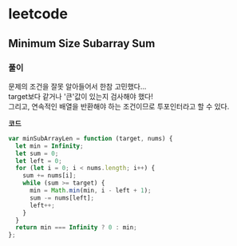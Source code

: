 # leetcode

## Minimum Size Subarray Sum

### 풀이

문제의 조건을 잘못 알아들어서 한참 고민했다...  
target보다 같거나 '큰'값이 있는지 검사해야 했다!  
그리고, 연속적인 배열을 반환해야 하는 조건이므로 투포인터라고 할 수 있다.

**코드**

```js
var minSubArrayLen = function (target, nums) {
  let min = Infinity;
  let sum = 0;
  let left = 0;
  for (let i = 0; i < nums.length; i++) {
    sum += nums[i];
    while (sum >= target) {
      min = Math.min(min, i - left + 1);
      sum -= nums[left];
      left++;
    }
  }
  return min === Infinity ? 0 : min;
};
```
